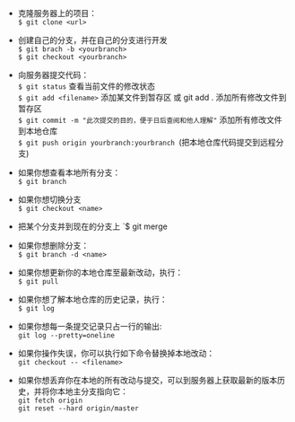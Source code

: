 * 克隆服务器上的项目：<br>
 `$ git clone <url>`<br>
* 创建自己的分支，并在自己的分支进行开发<br>
`$ git brach -b <yourbranch>`<br>
` $ git checkout <yourbranch> `<br>
* 向服务器提交代码：<br>
`$ git status` 查看当前文件的修改状态<br>
`$ git add <filename>` 添加某文件到暂存区 或 git add . 添加所有修改文件到暂存区<br>
`$ git commit -m "此次提交的目的，便于日后查阅和他人理解"`  添加所有修改文件到本地仓库<br>
`$ git push origin yourbranch:yourbranch `(把本地仓库代码提交到远程分支)<br>

* 如果你想查看本地所有分支：<br>
`$ git branch` <br>
* 如果你想切换分支<br>
`$ git checkout <name>`<br>
* 把某个分支并到现在的分支上
 `$ git merge 
* 如果你想删除分支：<br>
`$ git branch -d <name>`<br>
* 如果你想更新你的本地仓库至最新改动，执行：<br>
`$ git pull`<br>
* 如果你想了解本地仓库的历史记录，执行：<br>
`$ git log`<br>
* 如果你想每一条提交记录只占一行的输出:<br>
`git log --pretty=oneline`<br>
* 如果你操作失误，你可以执行如下命令替换掉本地改动：<br>
`git checkout -- <filename>`<br>
* 如果你想丢弃你在本地的所有改动与提交，可以到服务器上获取最新的版本历史，并将你本地主分支指向它：<br>
`git fetch origin`<br>
`git reset --hard origin/master`<br>

